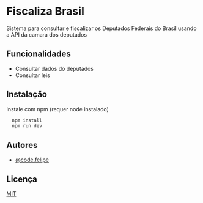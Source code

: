 
# Fiscaliza Brasil

Sistema para consultar e fiscalizar os Deputados Federais do Brasil usando a API da camara dos deputados

## Funcionalidades

- Consultar dados do deputados
- Consultar leis

## Instalação

Instale com npm (requer node instalado)

```bash
  npm install 
  npm run dev 
```
    
## Autores

- [@code.felipe](https://www.instagram.com/code.felipe)


## Licença

[MIT](https://choosealicense.com/licenses/mit/)

